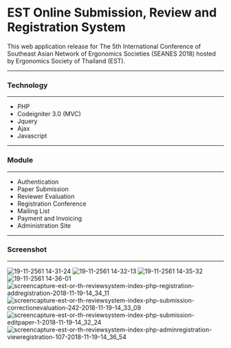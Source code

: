 # EST Online Submission, Review and Registration System

This web application release for The 5th International Conference of Southeast Asian Network of Ergonomics Societies (SEANES 2018) hosted by Ergonomics Society of Thailand (EST). 

*******************
### Technology
*******************
- PHP
- Codeigniter 3.0 (MVC)
- Jquery
- Ajax
- Javascript

*******************
### Module
*******************
- Authentication
- Paper Submission
- Reviewer Evaluation
- Registration Conference
- Mailing List
- Payment and Invoicing
- Administration Site

*******************
### Screenshot
*******************

![19-11-2561 14-31-24](https://user-images.githubusercontent.com/35105143/48692829-099e5680-ec0a-11e8-9b05-50342b6ee17f.jpg)
![19-11-2561 14-32-13](https://user-images.githubusercontent.com/35105143/48692830-0a36ed00-ec0a-11e8-9280-63f69f9af575.jpg)
![19-11-2561 14-35-32](https://user-images.githubusercontent.com/35105143/48692831-0a36ed00-ec0a-11e8-810e-1d9117a8802d.jpg)
![19-11-2561 14-36-01](https://user-images.githubusercontent.com/35105143/48692832-0acf8380-ec0a-11e8-9e98-d6c02b9af67d.jpg)
![screencapture-est-or-th-reviewsystem-index-php-registration-addregistration-2018-11-19-14_34_11](https://user-images.githubusercontent.com/35105143/48692834-0acf8380-ec0a-11e8-98db-9ffff44330fd.png)
![screencapture-est-or-th-reviewsystem-index-php-submission-correctionevaluation-242-2018-11-19-14_33_09](https://user-images.githubusercontent.com/35105143/48692835-0acf8380-ec0a-11e8-85ef-8bf86ee1ea77.png)
![screencapture-est-or-th-reviewsystem-index-php-submission-editpaper-1-2018-11-19-14_32_24](https://user-images.githubusercontent.com/35105143/48692836-0b681a00-ec0a-11e8-82e1-5cdbe50d9b00.png)
![screencapture-est-or-th-reviewsystem-index-php-adminregistration-viewregistration-107-2018-11-19-14_36_54](https://user-images.githubusercontent.com/35105143/48692837-0b681a00-ec0a-11e8-819c-e4f5de253b25.png)
